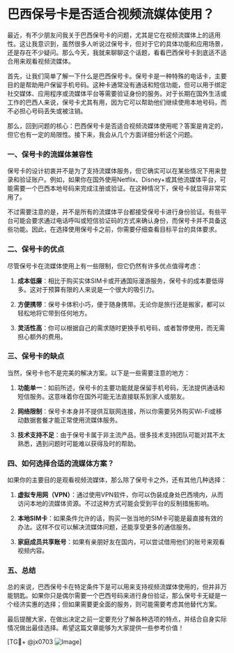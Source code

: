 # 巴西保号卡是否适合视频流媒体使用？

最近，有不少朋友问我关于巴西保号卡的问题，尤其是它在视频流媒体上的适用性。这让我意识到，虽然很多人听说过保号卡，但对于它的具体功能和应用场景，还是存在不少疑问。那么今天，我就来聊聊这个话题，看看巴西保号卡到底适不适合用来观看视频流媒体。

首先，让我们简单了解一下什么是巴西保号卡。保号卡是一种特殊的电话卡，主要目的是帮助用户保留手机号码。这种卡通常没有通话和短信功能，但可以用于绑定社交媒体、应用程序或流媒体平台等需要验证身份的服务。对于长期在国外生活或工作的巴西人来说，保号卡尤其有用，因为它可以帮助他们继续使用本地号码，而不必担心号码丢失或被注销。

那么，回到问题的核心：巴西保号卡是否适合视频流媒体使用呢？答案是肯定的，但它也有一定的局限性。接下来，我会从几个方面详细分析这个问题。

### 一、保号卡的流媒体兼容性

保号卡的设计初衷并不是为了支持流媒体服务，但它确实可以在某些情况下用来登录和验证账户。例如，如果你在国外使用Netflix、Disney+或其他流媒体平台，可能需要一个巴西本地号码来完成注册或验证。在这种情况下，保号卡就显得非常实用了。

不过需要注意的是，并不是所有的流媒体平台都接受保号卡进行身份验证。有些平台可能会要求通过电话呼叫或短信验证码的方式来确认身份，而保号卡并不具备这些功能。因此，在选择使用保号卡之前，你需要仔细查看目标平台的具体要求。

### 二、保号卡的优点

尽管保号卡在流媒体使用上有一些限制，但它仍然有许多优点值得考虑：

1. **成本低廉**：相比于购买实体SIM卡或开通国际漫游服务，保号卡的成本要低得多。这对于预算有限的人来说是一个很大的吸引力。
   
2. **方便携带**：保号卡体积小巧，便于随身携带。无论你是旅行还是搬家，都可以轻松地将它带到任何地方。

3. **灵活性高**：你可以根据自己的需求随时更换手机号码，或者暂停使用，而无需担心额外的费用。

### 三、保号卡的缺点

当然，保号卡也不是完美的解决方案。以下是一些需要注意的地方：

1. **功能单一**：如前所述，保号卡的主要功能就是保留手机号码，无法提供通话和短信服务。这意味着你在国外可能无法直接联系到家人或朋友。

2. **网络限制**：保号卡本身并不提供互联网连接，所以你需要另外购买Wi-Fi或移动数据套餐才能正常使用流媒体服务。

3. **技术支持不足**：由于保号卡属于非主流产品，很多技术支持团队可能对其不太熟悉，遇到问题时可能难以获得及时的帮助。

### 四、如何选择合适的流媒体方案？

如果你的主要目的是观看视频流媒体，那么除了保号卡之外，还有其他几种选择：

1. **虚拟专用网（VPN）**：通过使用VPN软件，你可以伪装成身处巴西境内，从而访问本地的流媒体资源。不过这种方式可能会受到平台的反制措施影响。

2. **本地SIM卡**：如果条件允许的话，购买一张当地的SIM卡可能是最直接有效的办法。这样不仅可以解决流媒体问题，还能享受更多的通信服务。

3. **家庭成员共享账号**：如果有亲朋好友在国内，可以尝试借用他们的账号来观看视频内容。

### 五、总结

总的来说，巴西保号卡在特定条件下是可以用来支持视频流媒体使用的，但并非万能钥匙。如果你只是偶尔需要一个巴西号码来进行身份验证，那么保号卡无疑是一个经济实惠的选择；但如果需要更全面的服务，则可能需要考虑其他替代方案。

最后提醒大家，在做出决定之前一定要充分了解各种选项的特点，并结合自身实际情况做出最佳选择。希望这篇文章能够为大家提供一些参考价值！

[TG💪+ @jx0703 ![Image](https://github.com/user-attachments/assets/dbca1d08-cadb-493c-b0ec-ad6f7a83f270)]